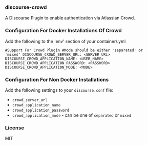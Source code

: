 ### discourse-crowd

A Discourse Plugin to enable authentication via Atlassian Crowd.


### Configuration For Docker Installations Of Crowd

Add the following to the 'env' section of your container/<app>.yml

`
  #Support For Crowd Plugin
  #Mode should be either 'separated' or 'mixed'
  DISCOURSE_CROWD_SERVER_URL: <SERVER URL>
  DISCOURSE_CROWD_APPLICATION_NAME: <USER_NAME>
  DISCOURSE_CROWD_APPLICATION_PASSWORD: <PASSWORD>
  DISCOURSE_CROWD_APPLICATION_MODE: <MODE>
`


### Configuration For Non Docker Installations

Add the following settings to your `discourse.conf` file:

- `crowd_server_url`
- `crowd_application_name`
- `crowd_application_password`
- `crowd_application_mode` - can be one of `separated` or `mixed`

### License

MIT


